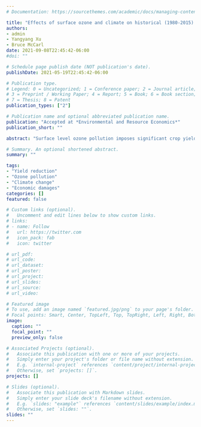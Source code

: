 ```yaml
---
# Documentation: https://sourcethemes.com/academic/docs/managing-content/

title: "Effects of surface ozone and climate on historical (1980-2015) crop yields in the United States: Implication for mid-21st century projection"
authors: 
- admin
- Yangyang Xu
- Bruce McCarl
date: 2021-09-08T22:45:42-06:00
#doi: ""

# Schedule page publish date (NOT publication's date).
publishDate: 2021-05-19T22:45:42-06:00

# Publication type.
# Legend: 0 = Uncategorized; 1 = Conference paper; 2 = Journal article;
# 3 = Preprint / Working Paper; 4 = Report; 5 = Book; 6 = Book section;
# 7 = Thesis; 8 = Patent
publication_types: ["2"]

# Publication name and optional abbreviated publication name.
publication: "Accepted at *Environmental and Resource Economics*"
publication_short: ""

abstract: "Surface level ozone pollution imposes significant crop yield damages. However, the quantification has mainly involved chamber experiments, which may not be representative of results in farm fields. Additionally, the relative impacts of ozone under future climate change and their possible interactions remain poorly understood. Here we attempt to empirically fill this gap using historical county-level crop yield, ozone, and climate data in the United States. We explore ozone impacts on corn, soybeans, spring wheat, winter wheat, barley, cotton, peanuts, rice, sorghum, and sunflowers. We also incorporate a variety of climatic variables to investigate potential ozone-climate interactions. The results shed light on future yield consequences of ozone and climate change individually and jointly under a projected climate scenario. Our findings indicate significant negative impacts of ozone exposure for eight of the ten crops we examined, excepting barley and winter wheat. Meanwhile, corn exhibits to be more sensitive to ozone than soybeans. These results differ from those found under chamber experiments. We also find rising temperatures tend to worsen ozone damages while water supplies mitigate that. We find that the average annual historical damages from ozone reached $6.03 billion (in 2015 U.S. dollar) from 1980 to 2015. Finally, our results suggest that the damages caused by climate change-induced ozone elevation are much smaller than the damages caused by the direct effects of climate change itself."

# Summary. An optional shortened abstract.
summary: ""

tags: 
- "Yield reduction"
- "Ozone pollution"
- "Climate change"
- "Economic damages"
categories: []
featured: false

# Custom links (optional).
#   Uncomment and edit lines below to show custom links.
# links:
# - name: Follow
#   url: https://twitter.com
#   icon_pack: fab
#   icon: twitter

# url_pdf:
# url_code:
# url_dataset:
# url_poster:
# url_project:
# url_slides:
# url_source:
# url_video:

# Featured image
# To use, add an image named `featured.jpg/png` to your page's folder. 
# Focal points: Smart, Center, TopLeft, Top, TopRight, Left, Right, BottomLeft, Bottom, BottomRight.
image:
  caption: ""
  focal_point: ""
  preview_only: false

# Associated Projects (optional).
#   Associate this publication with one or more of your projects.
#   Simply enter your project's folder or file name without extension.
#   E.g. `internal-project` references `content/project/internal-project/index.md`.
#   Otherwise, set `projects: []`.
projects: []

# Slides (optional).
#   Associate this publication with Markdown slides.
#   Simply enter your slide deck's filename without extension.
#   E.g. `slides: "example"` references `content/slides/example/index.md`.
#   Otherwise, set `slides: ""`.
slides: ""
---
```

